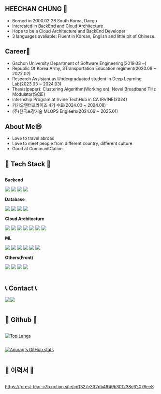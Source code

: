 ## HEECHAN CHUNG 👋
* Borned in 2000.02.28 South Korea, Daegu
* Interested in BackEnd and Cloud Architecture
* Hope to be a Cloud Architecture and BackEnd Developer
* 3 languages avaliable: Fluent in Korean, English and little bit of Chinese.

## Career🔭
* Gachon University Department of Software Engineering(2019.03 ~)
* Republic Of Korea Army, 3Transportation Education regiment(2020.08 ~ 2022.02)
* Research Assistant as Undergraduated student in Deep Learning Lab(2023.03 ~ 2024.03)
* Thesis(paper): Clustering Algorithm(Working on), Novel Broadband THz Modulator(SCIE)
* Internship Program at Irvine TechHub in CA IRVINE(2024)
* 카카오엔터프라이즈 4기 수료(2024.03 ~ 2024.08)
* (주)한국포장기술 MLOPS Engieers(2024.09 ~ 2025.01)

## About Me😄
* Love to travel abroad
* Love to meet people from different country, different culture
* Good at CommunitCation

<!--
**anselmo228/anselmo228** is a ✨ _special_ ✨ repository because its `README.md` (this file) appears on your GitHub profile.

Here are some ideas to get you started:

- 🔭 I’m currently working on ...
- 🌱 I’m currently learning ...
- 👯 I’m looking to collaborate on ...
- 🤔 I’m looking for help with ...
- 💬 Ask me about ...
- 📫 How to reach me: ...
- 😄 Pronouns: ...
- ⚡ Fun fact: ...
-->

## 🔨 Tech Stack 🔨
<div align="left">
<div style="display:flex; flex-direction:column; align-items:flex-start;">
    <!-- Backend -->
    <p><strong>Backend</strong></p>
    <div>
        <img src="https://img.shields.io/badge/Java-007396?style=for-the-badge&logo=Java&logoColor=white"> 
        <img src="https://img.shields.io/badge/fastapi-6DB33F?style=for-the-badge&logo=fastapi&logoColor=white"> 
        <img src="https://img.shields.io/badge/spring-%236DB33F.svg?style=for-the-badge&logo=spring&logoColor=white">
        <img src="https://img.shields.io/badge/flask-%23000.svg?style=for-the-badge&logo=flask&logoColor=white">
    </div>
    <!-- Database -->
    <p><strong>Database</strong></p>
    <div>
        <img src="https://img.shields.io/badge/DataGrip-F80000?style=for-the-badge&logo=oracle&logoColor=white"> 
        <img src="https://img.shields.io/badge/mysql-4479A1?style=for-the-badge&logo=mysql&logoColor=white"> 
        <img src="https://img.shields.io/badge/firebase-FFCA28?style=for-the-badge&logo=firebase&logoColor=white">
        <img src="https://img.shields.io/badge/amazons3-FFCA28?style=for-the-badge&logo=amazons3&logoColor=white">
    </div>
    <!-- Server -->
    <p><strong>Cloud Architecture</strong></p>
    <div>
        <img src="https://img.shields.io/badge/Flask tomcat-F8DC75?style=for-the-badge&logo=Flask&logoColor=black">
        <img src="https://img.shields.io/badge/Amazon AWS-232F3E?style=for-the-badge&logo=amazon aws&logoColor=white"> 
        <img src ="https://img.shields.io/badge/azure-%230072C6.svg?style=for-the-badge&logo=microsoftazure&logoColor=white">
        <img src ="https://img.shields.io/badge/kubernetes-%23326ce5.svg?style=for-the-badge&logo=kubernetes&logoColor=white">
        <img src="https://img.shields.io/badge/docker-%230db7ed.svg?style=for-the-badge&logo=docker&logoColor=white">
        <img src="https://img.shields.io/badge/-ElasticSearch-005571?style=for-the-badge&logo=elasticsearch">
        <img src="https://img.shields.io/badge/GoogleCloud-%234285F4.svg?style=for-the-badge&logo=google-cloud&logoColor=white">
    </div>
    <!-- Frontend -->
    <p><strong>ML</strong></p>
    <div>
        <img src="https://img.shields.io/badge/scikitlearn-E34F26?style=flat-square&logo=scikitlearn&logoColor=white"> 
        <img src="https://img.shields.io/badge/scipy-7952B3?style=flat-square&logo=scipyp&logoColor=white">
        <img src="https://img.shields.io/badge/Google%20Colab-%23F9A825.svg?style=for-the-badge&logo=googlecolab&logoColor=white">
        <img src="https://img.shields.io/badge/PyTorch-%23EE4C2C.svg?style=for-the-badge&logo=PyTorch&logoColor=white">
        <img src="https://img.shields.io/badge/pandas-%23150458.svg?style=for-the-badge&logo=pandas&logoColor=white">
        <img src="https://img.shields.io/badge/numpy-%23013243.svg?style=for-the-badge&logo=numpy&logoColor=white">
    </div>
    <!-- Others -->
    <p><strong>Others(Front)</strong></p>
    <div>
        <img src="https://img.shields.io/badge/webgl-7F52FF?style=flat-square&logo=webgl&logoColor=white">
        <img src="https://img.shields.io/badge/Andoid Studio-3DDC84?style=flat-square&logo=android studio&logoColor=white">
        <img src="https://img.shields.io/badge/html5-3776AB?style=flat-square&logo=html5&logoColor=white">
        <img src="https://img.shields.io/badge/javascript-3776AB?style=flat-square&logo=javascript&logoColor=white"> 
</div><br>

## 📞 Contact 📞
<div style="display:flex; flex-direction:row;">
    <a href="mailto:anselmo228@gmail.com">
        <img src="https://img.shields.io/badge/Gmail-EA4335?style=for-the-badge&logo=Gmail&logoColor=white"> 
    </a>
    <a href="https://www.instagram.com/jsmile_chan">
        <img src="https://img.shields.io/badge/Instagram-E4405F?style=for-the-badge&logo=Instagram&logoColor=white"> 
    </a>
</div><br>

## 🔭 Github 🔭
﻿[![Top Langs](https://github-readme-stats.vercel.app/api/top-langs/?username=anselmo228&langs_count=10&layout=compact&theme=dark)](https://github.com/anselmo228/anselmo228)
 
[![Anurag's GitHub stats](https://github-readme-stats.vercel.app/api?username=anselmo228)](https://github.com/anselmo228/github-readme-stats)
## 🔭 이력서 🔭
https://forest-fear-c7b.notion.site/cd1327e332db4949b30f238c62076ee8
